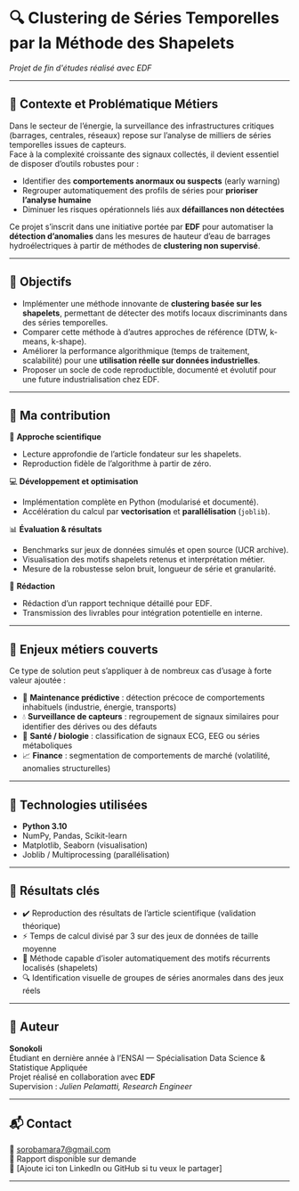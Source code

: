 # 🔍 Clustering de Séries Temporelles par la Méthode des Shapelets  
*Projet de fin d'études réalisé avec EDF*

---

## 🧠 Contexte et Problématique Métiers

Dans le secteur de l’énergie, la surveillance des infrastructures critiques (barrages, centrales, réseaux) repose sur l’analyse de milliers de séries temporelles issues de capteurs.  
Face à la complexité croissante des signaux collectés, il devient essentiel de disposer d’outils robustes pour :

- Identifier des **comportements anormaux ou suspects** (early warning)
- Regrouper automatiquement des profils de séries pour **prioriser l’analyse humaine**
- Diminuer les risques opérationnels liés aux **défaillances non détectées**

Ce projet s’inscrit dans une initiative portée par **EDF** pour automatiser la **détection d’anomalies** dans les mesures de hauteur d’eau de barrages hydroélectriques à partir de méthodes de **clustering non supervisé**.

---

## 🎯 Objectifs

- Implémenter une méthode innovante de **clustering basée sur les shapelets**, permettant de détecter des motifs locaux discriminants dans des séries temporelles.
- Comparer cette méthode à d’autres approches de référence (DTW, k-means, k-shape).
- Améliorer la performance algorithmique (temps de traitement, scalabilité) pour une **utilisation réelle sur données industrielles**.
- Proposer un socle de code reproductible, documenté et évolutif pour une future industrialisation chez EDF.

---

## 🧩 Ma contribution

🔬 **Approche scientifique**
- Lecture approfondie de l’article fondateur sur les shapelets.
- Reproduction fidèle de l’algorithme à partir de zéro.

💻 **Développement et optimisation**
- Implémentation complète en Python (modularisé et documenté).
- Accélération du calcul par **vectorisation** et **parallélisation** (`joblib`).

📊 **Évaluation & résultats**
- Benchmarks sur jeux de données simulés et open source (UCR archive).
- Visualisation des motifs shapelets retenus et interprétation métier.
- Mesure de la robustesse selon bruit, longueur de série et granularité.

🧾 **Rédaction**
- Rédaction d’un rapport technique détaillé pour EDF.
- Transmission des livrables pour intégration potentielle en interne.

---

## 💼 Enjeux métiers couverts

Ce type de solution peut s’appliquer à de nombreux cas d’usage à forte valeur ajoutée :

- 🔧 **Maintenance prédictive** : détection précoce de comportements inhabituels (industrie, énergie, transports)
- 💧 **Surveillance de capteurs** : regroupement de signaux similaires pour identifier des dérives ou des défauts
- 🧬 **Santé / biologie** : classification de signaux ECG, EEG ou séries métaboliques
- 📈 **Finance** : segmentation de comportements de marché (volatilité, anomalies structurelles)

---

## 🧪 Technologies utilisées

- **Python 3.10**
- NumPy, Pandas, Scikit-learn
- Matplotlib, Seaborn (visualisation)
- Joblib / Multiprocessing (parallélisation)

---

## 🏁 Résultats clés

- ✔️ Reproduction des résultats de l’article scientifique (validation théorique)
- ⚡ Temps de calcul divisé par 3 sur des jeux de données de taille moyenne
- 📌 Méthode capable d’isoler automatiquement des motifs récurrents localisés (shapelets)
- 🔍 Identification visuelle de groupes de séries anormales dans des jeux réels

---

## 👤 Auteur

**Sonokoli**  
Étudiant en dernière année à l’ENSAI — Spécialisation Data Science & Statistique Appliquée  
Projet réalisé en collaboration avec **EDF**  
Supervision : *Julien Pelamatti, Research Engineer*

---

## 📬 Contact

📧 sorobamara7@gmail.com  
📄 Rapport disponible sur demande  
🔗 [Ajoute ici ton LinkedIn ou GitHub si tu veux le partager]

---
